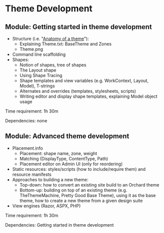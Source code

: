 # Theme Development


Module: Getting started in theme development
--------------------------------------------
- Structure (i.e. "[Anatomy of a theme](http://docs.orchardproject.net/Documentation/Anatomy-of-a-theme)"):
	- Explaining Theme.txt: BaseTheme and Zones
	- Theme.png
- Command line scaffolding
- Shapes:
	- Notion of shapes, tree of shapes
	- The Layout shape
	- Using Shape Tracing
	- Shape templates and view variables (e.g. WorkContext, Layout, Model), T-strings
	- Alternates and overrides (templates, stylesheets, scripts)
	- Writing editor and display shape templates, explaining Model object usage

Time requirement: 1h 30m

Dependencies: none

Module: Advanced theme development
----------------------------------
- Placement.info
	- Placement: shape name, zone, weight
	- Matching (DisplayType, ContentType, Path)
	- Placement editor on Admin UI (only for reordering)
- Static resources: styles/scripts (how to include/require them) and resource manifests
- Approaches to building a new theme:
	- Top-down: how to convert an existing site build to an Orchard theme
	- Bottom-up: building on top of an existing theme (e.g. TheThemeMachine, Pretty Good Base Theme), using it as the base theme, how to create a new theme from a given design suite
- View engines (Razor, ASPX, PHP)

Time requirement: 1h 30m

Dependencies: Getting started in theme development